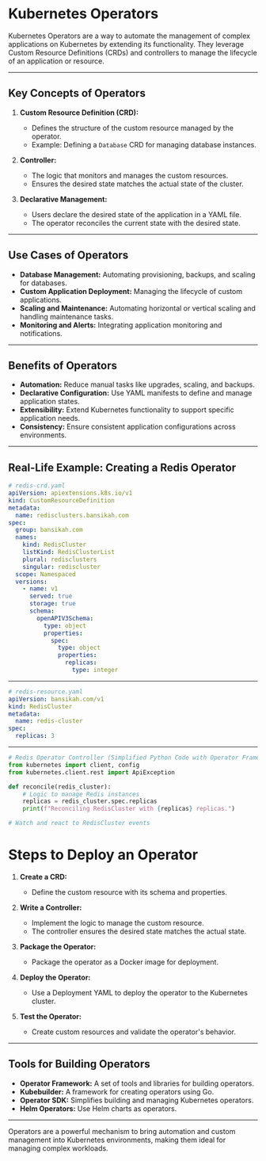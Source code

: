 # Kubernetes Operators

Kubernetes Operators are a way to automate the management of complex applications on Kubernetes by extending its functionality. They leverage Custom Resource Definitions (CRDs) and controllers to manage the lifecycle of an application or resource.

---

## Key Concepts of Operators

1. **Custom Resource Definition (CRD):**
   - Defines the structure of the custom resource managed by the operator.
   - Example: Defining a `Database` CRD for managing database instances.

2. **Controller:**
   - The logic that monitors and manages the custom resources.
   - Ensures the desired state matches the actual state of the cluster.

3. **Declarative Management:**
   - Users declare the desired state of the application in a YAML file.
   - The operator reconciles the current state with the desired state.

---

## Use Cases of Operators

- **Database Management:** Automating provisioning, backups, and scaling for databases.
- **Custom Application Deployment:** Managing the lifecycle of custom applications.
- **Scaling and Maintenance:** Automating horizontal or vertical scaling and handling maintenance tasks.
- **Monitoring and Alerts:** Integrating application monitoring and notifications.

---

## Benefits of Operators

- **Automation:** Reduce manual tasks like upgrades, scaling, and backups.
- **Declarative Configuration:** Use YAML manifests to define and manage application states.
- **Extensibility:** Extend Kubernetes functionality to support specific application needs.
- **Consistency:** Ensure consistent application configurations across environments.

---

## Real-Life Example: Creating a Redis Operator

```yaml
# redis-crd.yaml
apiVersion: apiextensions.k8s.io/v1
kind: CustomResourceDefinition
metadata:
  name: redisclusters.bansikah.com
spec:
  group: bansikah.com
  names:
    kind: RedisCluster
    listKind: RedisClusterList
    plural: redisclusters
    singular: rediscluster
  scope: Namespaced
  versions:
    - name: v1
      served: true
      storage: true
      schema:
        openAPIV3Schema:
          type: object
          properties:
            spec:
              type: object
              properties:
                replicas:
                  type: integer
```
---
```yaml
# redis-resource.yaml
apiVersion: bansikah.com/v1
kind: RedisCluster
metadata:
  name: redis-cluster
spec:
  replicas: 3
```
---
```python
# Redis Operator Controller (Simplified Python Code with Operator Framework)
from kubernetes import client, config
from kubernetes.client.rest import ApiException

def reconcile(redis_cluster):
    # Logic to manage Redis instances
    replicas = redis_cluster.spec.replicas
    print(f"Reconciling RedisCluster with {replicas} replicas.")

# Watch and react to RedisCluster events
```

# Steps to Deploy an Operator

1. **Create a CRD:**
   - Define the custom resource with its schema and properties.

2. **Write a Controller:**
   - Implement the logic to manage the custom resource.
   - The controller ensures the desired state matches the actual state.

3. **Package the Operator:**
   - Package the operator as a Docker image for deployment.

4. **Deploy the Operator:**
   - Use a Deployment YAML to deploy the operator to the Kubernetes cluster.

5. **Test the Operator:**
   - Create custom resources and validate the operator's behavior.

---

## Tools for Building Operators

- **Operator Framework:** A set of tools and libraries for building operators.
- **Kubebuilder:** A framework for creating operators using Go.
- **Operator SDK:** Simplifies building and managing Kubernetes operators.
- **Helm Operators:** Use Helm charts as operators.

---

Operators are a powerful mechanism to bring automation and custom management into Kubernetes environments, making them ideal for managing complex workloads.
